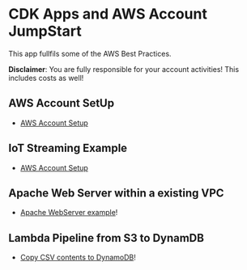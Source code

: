 # CDK Apps and AWS Account JumpStart

This app fullfils some of the AWS Best Practices.

**Disclaimer**: You are fully responsible for your account activities! This includes costs as well!

## AWS Account SetUp

* [AWS Account Setup](https://github.com/Zirkonium88/AWS/blob/master/CDK/account/README.md)

## IoT Streaming Example

* [AWS Account Setup](https://github.com/Zirkonium88/AWS/blob/master/CDK/streaming/README.MD)

## Apache Web Server within a existing VPC

* [Apache WebServer example](CDK/apacheserver/README.MD)!

## Lambda Pipeline from S3 to DynamDB

* [Copy CSV contents to DynamoDB](CDK/lambdapipe/README.MD)!
